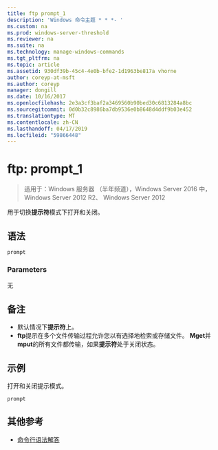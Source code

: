 ```yaml
---
title: ftp prompt_1
description: 'Windows 命令主题 * * *- '
ms.custom: na
ms.prod: windows-server-threshold
ms.reviewer: na
ms.suite: na
ms.technology: manage-windows-commands
ms.tgt_pltfrm: na
ms.topic: article
ms.assetid: 930df39b-45c4-4e0b-bfe2-1d1963be817a vhorne
author: coreyp-at-msft
ms.author: coreyp
manager: dongill
ms.date: 10/16/2017
ms.openlocfilehash: 2e3a3cf3baf2a3469560b90bed30c6813284a8bc
ms.sourcegitcommit: 0d0b32c8986ba7db9536e0b8648d4ddf9b03e452
ms.translationtype: MT
ms.contentlocale: zh-CN
ms.lasthandoff: 04/17/2019
ms.locfileid: "59866448"
---
```

# <a name="ftp-prompt1"></a>ftp: prompt_1

>适用于：Windows 服务器 （半年频道），Windows Server 2016 中，Windows Server 2012 R2、 Windows Server 2012

用于切换**提示符**模式下打开和关闭。   
## <a name="syntax"></a>语法  
```  
prompt  
```  
### <a name="parameters"></a>Parameters  
无  
## <a name="remarks"></a>备注  
-   默认情况下**提示符**上。  
-   **ftp**提示在多个文件传输过程允许您以有选择地检索或存储文件。  **Mget**并**mput**的所有文件都传输，如果**提示符**处于关闭状态。  
## <a name="BKMK_Examples"></a>示例  
打开和关闭提示模式。  
```  
prompt  
```  
## <a name="additional-references"></a>其他参考  
-   [命令行语法解答](command-line-syntax-key.md)  
